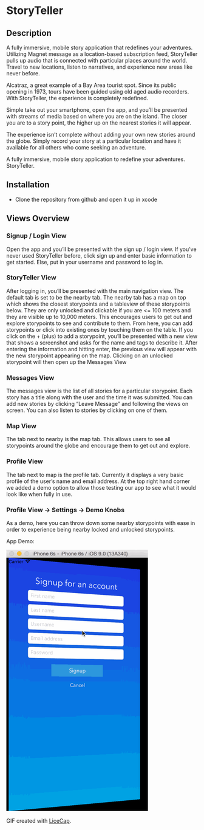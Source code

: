 # StoryTeller
## Description
A fully immersive, mobile story application that redefines your adventures. Utilizing Magnet message as a location-based subscription feed, StoryTeller pulls up audio that is connected with particular places around the world. Travel to new locations, listen to narratives, and experience new areas like never before.

Alcatraz, a great example of a Bay Area tourist spot. Since its public opening in 1973, tours have been guided using old aged audio recorders. With StoryTeller, the experience is completely redefined.

Simple take out your smartphone, open the app, and you’ll be presented with streams of media based on where you are on the island. The closer you are to a story point, the higher up on the nearest stories it will appear.

The experience isn’t complete without adding your own new stories around the globe. Simply record your story at a particular location and have it available for all others who come seeking an adventure.

A fully immersive, mobile story application to redefine your adventures. StoryTeller.

## Installation
* Clone the repository from github and open it up in xcode

## Views Overview
### Signup / Login View
Open the app and you’ll be presented with the sign up / login view. If you’ve never used StoryTeller before, click sign up and enter basic information to get started. Else, put in your username and password to log in.

### StoryTeller View
After logging in, you’ll be presented with the main navigation view. The default tab is set to be the nearby tab. The nearby tab has a map on top which shows the closest storypoints and a tableview of these storypoints below. They are only unlocked and clickable if you are <= 100 meters and they are visible up to 10,000 meters. This encourages users to get out and explore storypoints to see and contribute to them. From here, you can add storypoints or click into existing ones by touching them on the table.
If you click on the + (plus) to add a storypoint, you’ll be presented with a new view that shows a screenshot and asks for the name and tags to describe it. After entering the information and hitting enter, the previous view will appear with the new storypoint appearing on the map.
Clicking on an unlocked storypoint will then open up the Messages View

### Messages View
The messages view is the list of all stories for a particular storypoint. Each story has a title along with the user and the time it was submitted. You can add new stories by clicking “Leave Message” and following the views on screen. You can also listen to stories by clicking on one of them.

### Map View
The tab next to nearby is the map tab. This allows users to see all storypoints around the globe and encourage them to get out and explore.

### Profile View
The tab next to map is the profile tab. Currently it displays a very basic profile of the user’s name and email address. At the top right hand corner we added a demo option to allow those testing our app to see what it would look like when fully in use.

### Profile View -> Settings -> Demo Knobs
As a demo, here you can throw down some nearby storypoints with ease in order to experience being nearby locked and unlocked storypoints.

App Demo:

![Video Walkthrough](StoryTellerDemo.gif)

GIF created with [LiceCap](http://www.cockos.com/licecap/).
